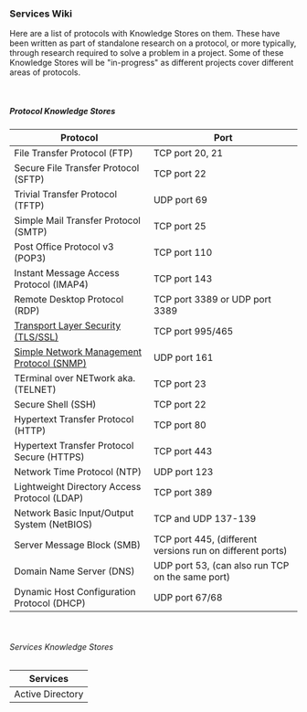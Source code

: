 
### Services Wiki

Here are a list of protocols with Knowledge Stores on them. These have been written as part of standalone research on a protocol, or more typically, through research required to solve a problem in a project. Some of these Knowledge Stores will be "in-progress" as different projects cover different areas of protocols.

<br>

##### Protocol Knowledge Stores

| Protocol                                                                                                          | Port |
| --------                                                                                                          | ---- |
| File Transfer Protocol (FTP)                                                                                      | TCP port 20, 21 |
| Secure File Transfer Protocol (SFTP)                                                                              | TCP port 22 |
| Trivial Transfer Protocol (TFTP)                                                                                  | UDP port 69 |
| Simple Mail Transfer Protocol (SMTP)                                                                              | TCP port 25 |
| Post Office Protocol v3 (POP3)                                                                                    | TCP port 110 |
| Instant Message Access Protocol (IMAP4)                                                                           | TCP port 143 |
| Remote Desktop Protocol (RDP)                                                                                     | TCP port 3389 or UDP port 3389 |
| [Transport Layer Security (TLS/SSL)](/cryptography/TLS.md)                                                        | TCP port 995/465 |
| [Simple Network Management Protocol (SNMP)](snmp.md)                                                              | UDP port 161 |
| TErminal over NETwork aka. (TELNET)                                                                               | TCP port 23 |
| Secure Shell (SSH)                                                                                                | TCP port 22 |
| Hypertext Transfer Protocol (HTTP)                                                                                | TCP port 80 |
| Hypertext Transfer Protocol Secure (HTTPS)                                                                        | TCP port 443 |
| Network Time Protocol (NTP)                                                                                       | UDP port 123 |
| Lightweight Directory Access Protocol (LDAP)                                                                      | TCP port 389 |
| Network Basic Input/Output System (NetBIOS)                                                                       | TCP and UDP 137-139 |
| Server Message Block (SMB)                                                                                        | TCP port 445, (different versions run on different ports) |
| Domain Name Server (DNS)                                                                                          | UDP port 53, (can also run TCP on the same port) |
| Dynamic Host Configuration Protocol (DHCP)                                                                        | UDP port 67/68 |


<br>

###### Services Knowledge Stores

| Services              |
| --------              |
| Active Directory      |